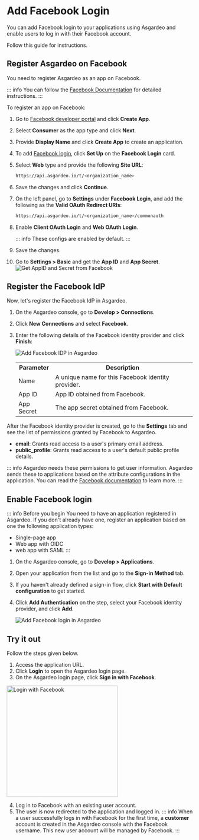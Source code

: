 # Add Facebook Login

You can add Facebook login to your applications using Asgardeo and enable users to log in with their Facebook account.

Follow this guide for instructions.

## Register Asgardeo on Facebook
You need to register Asgardeo as an app on Facebook.

::: info
You can follow the [Facebook Documentation](https://developers.facebook.com/docs/development/create-an-app) for detailed instructions.
:::

To register an app on Facebook:
1. Go to [Facebook developer portal](https://developers.facebook.com/apps) and click **Create App**.
2. Select **Consumer** as the app type and click **Next**.
3. Provide **Display Name** and click **Create App** to create an application.
4. To add [Facebook login](https://developers.facebook.com/docs/facebook-login/), click **Set Up** on the **Facebook Login** card.
5. Select **Web** type and provide the following **Site URL**:
    ```bash no-line-numbers
    https://api.asgardeo.io/t/<organization_name>
    ```
6. Save the changes and click **Continue**.
7. On the left panel, go to **Settings** under **Facebook Login**, and add the following as the **Valid OAuth Redirect URIs**:
   ```bash no-line-numbers
   https://api.asgardeo.io/t/<organization_name>/commonauth
   ```
9. Enable **Client OAuth Login** and **Web OAuth Login**.

    ::: info
    These configs are enabled by default.
    :::

8. Save the changes.
9. Go to **Settings > Basic** and get the **App ID** and **App Secret**.
      <img :src="$withBase('/assets/img/guides/idp/facebook-idp/app-id-secret-from-facebook.png')" alt="Get AppID and Secret from Facebook">

## Register the Facebook IdP

Now, let's register the Facebook IdP in Asgardeo.

1. On the Asgardeo console, go to **Develop > Connections**.
2. Click **New Connections** and select **Facebook**.
3. Enter the following details of the Facebook identity provider and click **Finish**:

    <img :src="$withBase('/assets/img/guides/idp/facebook-idp/add-facebook-idp.png')" alt="Add Facebook IDP in Asgardeo">

    <table>
        <tr>
            <th>Parameter</th>
            <th>Description</th>
        </tr>
        <tr>
            <td>Name</td>
            <td>A unique name for this Facebook identity provider.</td>
        </tr>
        <tr>
            <td>App ID</td>
            <td>App ID obtained from Facebook.</td>
        </tr>
        <tr>
            <td>App Secret</td>
            <td>The app secret obtained from Facebook.</td>
        </tr>
    </table>

After the Facebook identity provider is created, go to the **Settings** tab and see the list of permissions granted by Facebook to Asgardeo.

- **email**: Grants read access to a user's primary email address.
- **public_profile**: Grants read access to a user's default public profile details.  

::: info
Asgardeo needs these permissions to get user information. Asgardeo sends these to applications based on the attribute configurations in the application. You can read the [Facebook documentation](https://developers.facebook.com/docs/permissions/reference) to learn more.
:::

##  Enable Facebook login

::: info Before you begin
You need to have an application registered in Asgardeo. If you don't already have one, register an application based on one the following application types:

-   <a :href="$withBase('/guides/applications/register-single-page-app/')">Single-page app</a>
-   <a :href="$withBase('/guides/applications/register-oidc-web-app/')">Web app with OIDC</a>
-   <a :href="$withBase('/guides/applications/register-saml-web-app/')">web app with SAML</a>
:::

1. On the Asgardeo console, go to **Develop > Applications**.
2. Open your application from the list and go to the **Sign-in Method** tab.
3. If you haven't already defined a sign-in flow, click **Start with Default configuration** to get started.
4. Click **Add Authentication** on the step, select your Facebook identity provider, and click **Add**.

    <img :src="$withBase('/assets/img/guides/idp/facebook-idp/add-facebook-federation-with-basic.png')" alt="Add Facebook login in Asgardeo">

## Try it out

Follow the steps given below.

1. Access the application URL.
2. Click **Login** to open the Asgardeo login page.
3. On the Asgardeo login page, click **Sign in with Facebook**.

<img :src="$withBase('/assets/img/guides/idp/facebook-idp/sign-in-with-facebook.png')" alt="Login with Facebook" width=300>

4. Log in to Facebook with an existing user account.
5. The user is now redirected to the application and logged in.
::: info
When a user successfully logs in with Facebook for the first time, a **customer** account is created in the Asgardeo console with the Facebook username. This new user account will be managed by Facebook.
:::